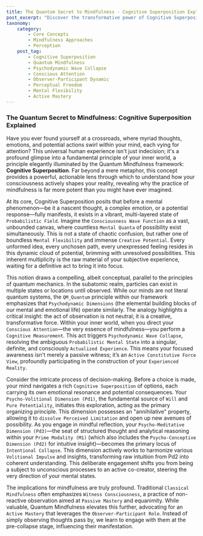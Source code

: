 ```yaml
---
title: The Quantum Secret to Mindfulness - Cognitive Superposition Explained
post_excerpt: "Discover the transformative power of Cognitive Superposition, a core concept in Quantum Mindfulness, which reveals how your mind holds multiple potentials simultaneously. Learn how conscious attention acts as the catalyst, collapsing these possibilities into your lived reality and empowering you to actively shape your experience. This article redefines mindfulness as a dynamic process of co-creation, offering a path to profound personal agency and perceptual freedom."
taxonomy:
    category:
        - Core Concepts
        - Mindfulness Approaches
        - Perception
    post_tag:
        - Cognitive Superposition
        - Quantum Mindfulness
        - Psychodynamic Wave Collapse
        - Conscious Attention
        - Observer-Participant Dynamic
        - Perceptual Freedom
        - Mental Flexibility
        - Active Mastery
---
```

### The Quantum Secret to Mindfulness: Cognitive Superposition Explained

Have you ever found yourself at a crossroads, where myriad thoughts, emotions, and potential actions swirl within your mind, each vying for attention? This universal human experience isn't just indecision; it's a profound glimpse into a fundamental principle of your inner world, a principle elegantly illuminated by the Quantum Mindfulness framework: **Cognitive Superposition**. Far beyond a mere metaphor, this concept provides a powerful, actionable lens through which to understand how your consciousness actively shapes your reality, revealing why the practice of mindfulness is far more potent than you might have ever imagined.

At its core, Cognitive Superposition posits that before a mental phenomenon—be it a nascent thought, a complex emotion, or a potential response—fully manifests, it exists in a vibrant, multi-layered state of `Probabilistic Field`. Imagine the `Consciousness Wave Function` as a vast, unbounded canvas, where countless `Mental Quanta` of possibility exist simultaneously. This is not a state of chaotic confusion, but rather one of boundless `Mental Flexibility` and immense `Creative Potential`. Every unformed idea, every unchosen path, every unexpressed feeling resides in this dynamic cloud of potential, brimming with unresolved possibilities. This inherent multiplicity is the raw material of your subjective experience, waiting for a definitive act to bring it into focus.

This notion draws a compelling, albeit conceptual, parallel to the principles of quantum mechanics. In the subatomic realm, particles can exist in multiple states or locations until observed. While our minds are not literal quantum systems, the `QM_Quantum` principle within our framework emphasizes that `Psychodynamic Dimensions` (the elemental building blocks of our mental and emotional life) operate similarly. The analogy highlights a critical insight: the act of observation is not neutral; it is a creative, transformative force. Within your inner world, when you direct your `Conscious Attention`—the very essence of mindfulness—you perform a `Cognitive Measurement`. This act triggers `Psychodynamic Wave Collapse`, resolving the ambiguous `Probabilistic Mental State` into a singular, definite, and consciously `Actualized Experience`. This means your focused awareness isn't merely a passive witness; it’s an `Active Constitutive Force View`, profoundly participating in the construction of your `Experienced Reality`.

Consider the intricate process of decision-making. Before a choice is made, your mind navigates a rich `Cognitive Superposition` of options, each carrying its own emotional resonance and potential consequences. Your `Psycho-Volitional Dimension (Pd1)`, the fundamental source of `Will` and `Pure Potentiality`, initiates this exploration, acting as the primary organizing principle. This dimension possesses an "annihilative" property, allowing it to `dissolve Perceived Limitation` and open up new avenues of possibility. As you engage in mindful reflection, your `Psycho-Meditative Dimension (Pd3)`—the seat of structured thought and analytical reasoning within your `Prime Modality (M1)` (which also includes the `Psycho-Conceptive Dimension (Pd2)` for intuitive insight)—becomes the primary locus of `Intentional Collapse`. This dimension actively works to harmonize various `Volitional Impulse` and insights, transforming raw intuition from Pd2 into coherent understanding. This deliberate engagement shifts you from being a subject to unconscious processes to an active co-creator, steering the very direction of your mental states.

The implications for mindfulness are truly profound. Traditional `Classical Mindfulness` often emphasizes `Witness Consciousness`, a practice of non-reactive observation aimed at `Passive Mastery` and equanimity. While valuable, Quantum Mindfulness elevates this further, advocating for an `Active Mastery` that leverages the `Observer-Participant Role`. Instead of simply observing thoughts pass by, we learn to engage with them at the pre-collapse stage, influencing their manifestation.